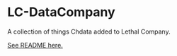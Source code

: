 # LC-DataCompany
 A collection of things Chdata added to Lethal Company.
 
[See README here.](Thunderstore/README.md)
